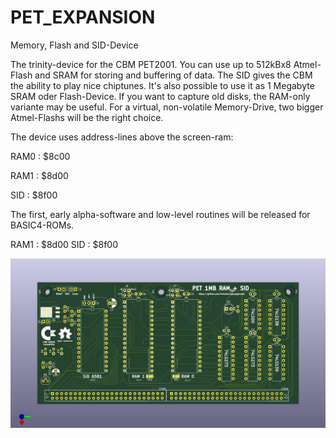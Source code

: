 # PET_EXPANSION
Memory, Flash and SID-Device

The trinity-device for the CBM PET2001. You can use up to 512kBx8 Atmel-Flash and SRAM for storing and buffering of data. The SID gives the CBM the ability to play nice chiptunes. 
It's also possible to use it as 1 Megabyte SRAM oder Flash-Device. If you want to capture old disks, the RAM-only variante may be useful. For a virtual, non-volatile Memory-Drive, 
two bigger Atmel-Flashs will be the right choice. 


The device uses address-lines above the screen-ram:

RAM0 : $8c00

RAM1 : $8d00

SID  : $8f00  

The first, early alpha-software and low-level routines will be released for BASIC4-ROMs.

RAM1 : $8d00
SID  : $8f00  




![PCB](https://github.com/cbmuser/PET_EXPANSION/blob/main/images/pet_expansion_top.jpg)

